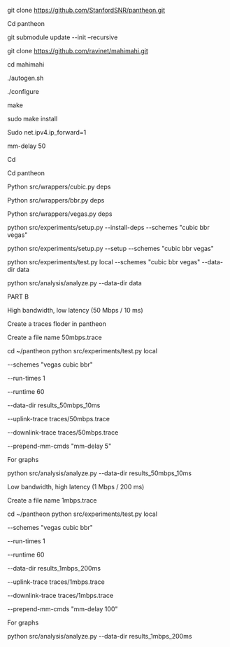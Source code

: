 git clone https://github.com/StanfordSNR/pantheon.git 

Cd pantheon 

git submodule update --init –recursive 

git clone https://github.com/ravinet/mahimahi.git 

cd mahimahi 

./autogen.sh 

./configure 

make 

sudo make install 

Sudo net.ipv4.ip_forward=1 

mm-delay 50 

Cd 

Cd pantheon 

Python src/wrappers/cubic.py deps 

Python src/wrappers/bbr.py deps 

Python src/wrappers/vegas.py deps 

python src/experiments/setup.py --install-deps --schemes "cubic bbr vegas" 

python src/experiments/setup.py --setup --schemes "cubic bbr vegas" 

python src/experiments/test.py local --schemes "cubic bbr vegas" --data-dir data 

python src/analysis/analyze.py --data-dir data 

PART B 

High bandwidth, low latency (50 Mbps / 10 ms) 

 Create a traces floder in pantheon 

Create a file name 50mbps.trace 

cd ~/pantheon python src/experiments/test.py local  

--schemes "vegas cubic bbr"  

--run-times 1  

--runtime 60  

--data-dir results_50mbps_10ms  

--uplink-trace traces/50mbps.trace  

--downlink-trace traces/50mbps.trace  

--prepend-mm-cmds "mm-delay 5" 

For graphs 

python src/analysis/analyze.py --data-dir results_50mbps_10ms 

 

Low bandwidth, high latency (1 Mbps / 200 ms) 

Create a file name 1mbps.trace 

cd ~/pantheon python src/experiments/test.py local  

--schemes "vegas cubic bbr"  

--run-times 1  

--runtime 60  

--data-dir results_1mbps_200ms  

--uplink-trace traces/1mbps.trace  

--downlink-trace traces/1mbps.trace  

--prepend-mm-cmds "mm-delay 100" 

For graphs 

python src/analysis/analyze.py --data-dir results_1mbps_200ms 

 

 

